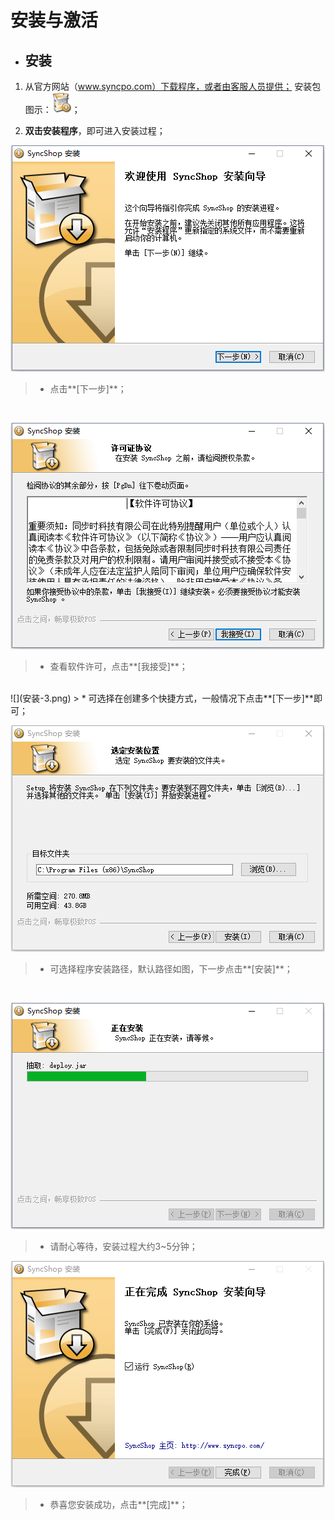 # 安装与激活

* ## 安装

1.  从官方网站（www.syncpo.com）下载程序，或者由客服人员提供；  安装包图示：![](安装包图片.png)；  

2.  **双击安装程序**，即可进入安装过程；

![](安装-1.png)  
> * 点击**[下一步]**；  

<br />
  
![](安装-2.png)  
> * 查看软件许可，点击**[我接受]**；  

<br />
![](安装-3.png)  
> * 可选择在创建多个快捷方式，一般情况下点击**[下一步]**即可；  

<br />

![](安装-4.png)  
> * 可选择程序安装路径，默认路径如图，下一步点击**[安装]**；  

<br />

![](安装-5.png)      
> * 请耐心等待，安装过程大约3~5分钟；  

![](安装-6.png)  
> * 恭喜您安装成功，点击**[完成]**；  




